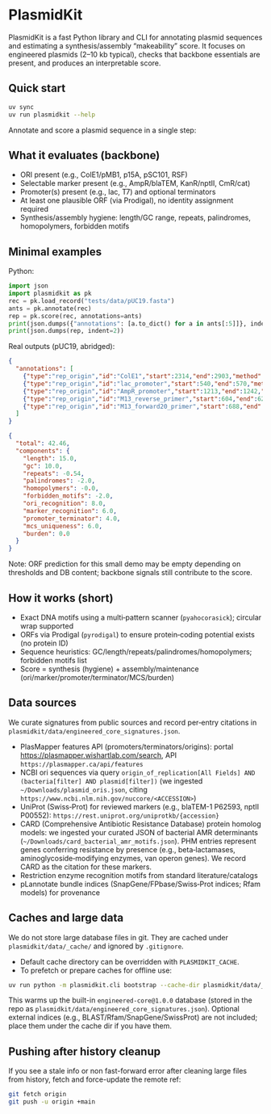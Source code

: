 # PlasmidKit

PlasmidKit is a fast Python library and CLI for annotating plasmid sequences and estimating a synthesis/assembly “makeability” score. It focuses on engineered plasmids (2–10 kb typical), checks that backbone essentials are present, and produces an interpretable score.

## Quick start

```bash
uv sync
uv run plasmidkit --help
```

Annotate and score a plasmid sequence in a single step:


## What it evaluates (backbone)

- ORI present (e.g., ColE1/pMB1, p15A, pSC101, RSF)
- Selectable marker present (e.g., AmpR/blaTEM, KanR/nptII, CmR/cat)
- Promoter(s) present (e.g., lac, T7) and optional terminators
- At least one plausible ORF (via Prodigal), no identity assignment required
- Synthesis/assembly hygiene: length/GC range, repeats, palindromes, homopolymers, forbidden motifs

## Minimal examples

Python:
```python
import json
import plasmidkit as pk
rec = pk.load_record("tests/data/pUC19.fasta")
ants = pk.annotate(rec)
rep = pk.score(rec, annotations=ants)
print(json.dumps({"annotations": [a.to_dict() for a in ants[:5]]}, indent=2))
print(json.dumps(rep, indent=2))
```

Real outputs (pUC19, abridged):

```json
{
  "annotations": [
    {"type":"rep_origin","id":"ColE1","start":2314,"end":2903,"method":"motif"},
    {"type":"rep_origin","id":"lac_promoter","start":540,"end":570,"method":"motif"},
    {"type":"rep_origin","id":"AmpR_promoter","start":1213,"end":1242,"method":"motif"},
    {"type":"rep_origin","id":"M13_reverse_primer","start":604,"end":623,"method":"motif"},
    {"type":"rep_origin","id":"M13_forward20_primer","start":688,"end":705,"method":"motif"}
  ]
}
```

```json
{
  "total": 42.46,
  "components": {
    "length": 15.0,
    "gc": 10.0,
    "repeats": -0.54,
    "palindromes": -2.0,
    "homopolymers": -0.0,
    "forbidden_motifs": -2.0,
    "ori_recognition": 8.0,
    "marker_recognition": 6.0,
    "promoter_terminator": 4.0,
    "mcs_uniqueness": 6.0,
    "burden": 0.0
  }
}
```

Note: ORF prediction for this small demo may be empty depending on thresholds and DB content; backbone signals still contribute to the score.

## How it works (short)

- Exact DNA motifs using a multi‑pattern scanner (`pyahocorasick`); circular wrap supported
- ORFs via Prodigal (`pyrodigal`) to ensure protein‑coding potential exists (no protein ID)
- Sequence heuristics: GC/length/repeats/palindromes/homopolymers; forbidden motifs list
- Score = synthesis (hygiene) + assembly/maintenance (ori/marker/promoter/terminator/MCS/burden)

## Data sources

We curate signatures from public sources and record per‑entry citations in `plasmidkit/data/engineered_core_signatures.json`.

- PlasMapper features API (promoters/terminators/origins): portal https://plasmapper.wishartlab.com/search, API `https://plasmapper.ca/api/features`
- NCBI ori sequences via query `origin_of_replication[All Fields] AND (bacteria[filter] AND plasmid[filter])` (we ingested `~/Downloads/plasmid_oris.json`, citing `https://www.ncbi.nlm.nih.gov/nuccore/<ACCESSION>`)
- UniProt (Swiss‑Prot) for reviewed markers (e.g., blaTEM-1 P62593, nptII P00552): `https://rest.uniprot.org/uniprotkb/{accession}`
- CARD (Comprehensive Antibiotic Resistance Database) protein homolog models: we ingested your curated JSON of bacterial AMR determinants (`~/Downloads/card_bacterial_amr_motifs.json`). PHM entries represent genes conferring resistance by presence (e.g., beta‑lactamases, aminoglycoside‑modifying enzymes, van operon genes). We record CARD as the citation for these markers.
- Restriction enzyme recognition motifs from standard literature/catalogs
- pLannotate bundle indices (SnapGene/FPbase/Swiss‑Prot indices; Rfam models) for provenance

## Caches and large data

We do not store large database files in git. They are cached under `plasmidkit/data/_cache/` and ignored by `.gitignore`.

- Default cache directory can be overridden with `PLASMIDKIT_CACHE`.
- To prefetch or prepare caches for offline use:

```bash
uv run python -m plasmidkit.cli bootstrap --cache-dir plasmidkit/data/_cache
```

This warms up the built-in `engineered-core@1.0.0` database (stored in the repo as `plasmidkit/data/engineered_core_signatures.json`). Optional external indices (e.g., BLAST/Rfam/SnapGene/SwissProt) are not included; place them under the cache dir if you have them.

## Pushing after history cleanup

If you see a stale info or non fast-forward error after cleaning large files from history, fetch and force-update the remote ref:

```bash
git fetch origin
git push -u origin +main
```
